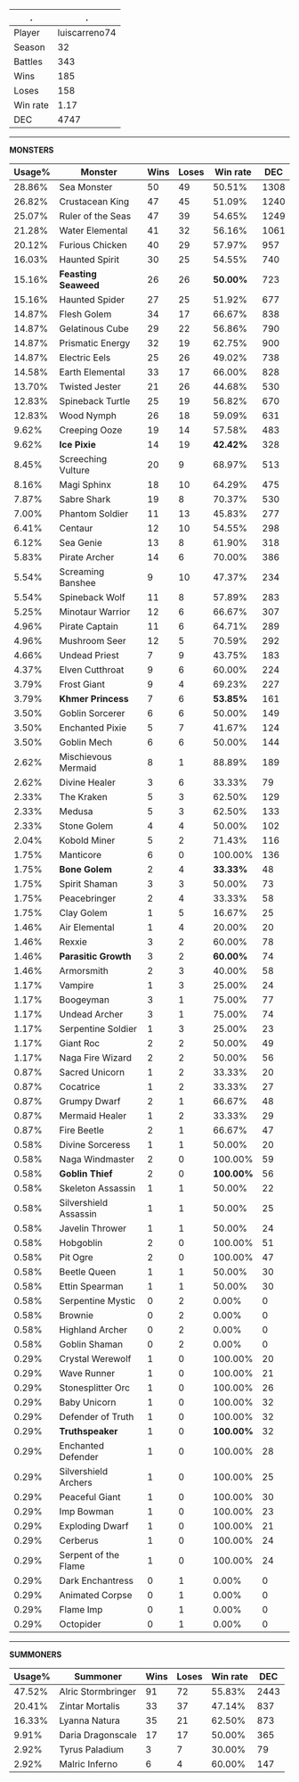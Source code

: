 .|.
|-|-
Player|luiscarreno74
Season|32
Battles|343
Wins|185
Loses|158
Win rate|1.17
DEC|4747

---
**MONSTERS**

Usage%|Monster|Wins|Loses|Win rate|DEC|
-|-|-|-|-|-|
28.86%|Sea Monster|50|49|50.51%|1308|
26.82%|Crustacean King|47|45|51.09%|1240|
25.07%|Ruler of the Seas|47|39|54.65%|1249|
21.28%|Water Elemental|41|32|56.16%|1061|
20.12%|Furious Chicken|40|29|57.97%|957|
16.03%|Haunted Spirit|30|25|54.55%|740|
15.16%|**Feasting Seaweed**|26|26|**50.00%**|723|
15.16%|Haunted Spider|27|25|51.92%|677|
14.87%|Flesh Golem|34|17|66.67%|838|
14.87%|Gelatinous Cube|29|22|56.86%|790|
14.87%|Prismatic Energy|32|19|62.75%|900|
14.87%|Electric Eels|25|26|49.02%|738|
14.58%|Earth Elemental|33|17|66.00%|828|
13.70%|Twisted Jester|21|26|44.68%|530|
12.83%|Spineback Turtle|25|19|56.82%|670|
12.83%|Wood Nymph|26|18|59.09%|631|
9.62%|Creeping Ooze|19|14|57.58%|483|
9.62%|**Ice Pixie**|14|19|**42.42%**|328|
8.45%|Screeching Vulture|20|9|68.97%|513|
8.16%|Magi Sphinx|18|10|64.29%|475|
7.87%|Sabre Shark|19|8|70.37%|530|
7.00%|Phantom Soldier|11|13|45.83%|277|
6.41%|Centaur|12|10|54.55%|298|
6.12%|Sea Genie|13|8|61.90%|318|
5.83%|Pirate Archer|14|6|70.00%|386|
5.54%|Screaming Banshee|9|10|47.37%|234|
5.54%|Spineback Wolf|11|8|57.89%|283|
5.25%|Minotaur Warrior|12|6|66.67%|307|
4.96%|Pirate Captain|11|6|64.71%|289|
4.96%|Mushroom Seer|12|5|70.59%|292|
4.66%|Undead Priest|7|9|43.75%|183|
4.37%|Elven Cutthroat|9|6|60.00%|224|
3.79%|Frost Giant|9|4|69.23%|227|
3.79%|**Khmer Princess**|7|6|**53.85%**|161|
3.50%|Goblin Sorcerer|6|6|50.00%|149|
3.50%|Enchanted Pixie|5|7|41.67%|124|
3.50%|Goblin Mech|6|6|50.00%|144|
2.62%|Mischievous Mermaid|8|1|88.89%|189|
2.62%|Divine Healer|3|6|33.33%|79|
2.33%|The Kraken|5|3|62.50%|129|
2.33%|Medusa|5|3|62.50%|133|
2.33%|Stone Golem|4|4|50.00%|102|
2.04%|Kobold Miner|5|2|71.43%|116|
1.75%|Manticore|6|0|100.00%|136|
1.75%|**Bone Golem**|2|4|**33.33%**|48|
1.75%|Spirit Shaman|3|3|50.00%|73|
1.75%|Peacebringer|2|4|33.33%|58|
1.75%|Clay Golem|1|5|16.67%|25|
1.46%|Air Elemental|1|4|20.00%|20|
1.46%|Rexxie|3|2|60.00%|78|
1.46%|**Parasitic Growth**|3|2|**60.00%**|74|
1.46%|Armorsmith|2|3|40.00%|58|
1.17%|Vampire|1|3|25.00%|24|
1.17%|Boogeyman|3|1|75.00%|77|
1.17%|Undead Archer|3|1|75.00%|74|
1.17%|Serpentine Soldier|1|3|25.00%|23|
1.17%|Giant Roc|2|2|50.00%|49|
1.17%|Naga Fire Wizard|2|2|50.00%|56|
0.87%|Sacred Unicorn|1|2|33.33%|20|
0.87%|Cocatrice|1|2|33.33%|27|
0.87%|Grumpy Dwarf|2|1|66.67%|48|
0.87%|Mermaid Healer|1|2|33.33%|29|
0.87%|Fire Beetle|2|1|66.67%|47|
0.58%|Divine Sorceress|1|1|50.00%|20|
0.58%|Naga Windmaster|2|0|100.00%|59|
0.58%|**Goblin Thief**|2|0|**100.00%**|56|
0.58%|Skeleton Assassin|1|1|50.00%|22|
0.58%|Silvershield Assassin|1|1|50.00%|25|
0.58%|Javelin Thrower|1|1|50.00%|24|
0.58%|Hobgoblin|2|0|100.00%|51|
0.58%|Pit Ogre|2|0|100.00%|47|
0.58%|Beetle Queen|1|1|50.00%|30|
0.58%|Ettin Spearman|1|1|50.00%|30|
0.58%|Serpentine Mystic|0|2|0.00%|0|
0.58%|Brownie|0|2|0.00%|0|
0.58%|Highland Archer|0|2|0.00%|0|
0.58%|Goblin Shaman|0|2|0.00%|0|
0.29%|Crystal Werewolf|1|0|100.00%|20|
0.29%|Wave Runner|1|0|100.00%|21|
0.29%|Stonesplitter Orc|1|0|100.00%|26|
0.29%|Baby Unicorn|1|0|100.00%|32|
0.29%|Defender of Truth|1|0|100.00%|32|
0.29%|**Truthspeaker**|1|0|**100.00%**|32|
0.29%|Enchanted Defender|1|0|100.00%|28|
0.29%|Silvershield Archers|1|0|100.00%|25|
0.29%|Peaceful Giant|1|0|100.00%|30|
0.29%|Imp Bowman|1|0|100.00%|23|
0.29%|Exploding Dwarf|1|0|100.00%|21|
0.29%|Cerberus|1|0|100.00%|24|
0.29%|Serpent of the Flame|1|0|100.00%|24|
0.29%|Dark Enchantress|0|1|0.00%|0|
0.29%|Animated Corpse|0|1|0.00%|0|
0.29%|Flame Imp|0|1|0.00%|0|
0.29%|Octopider|0|1|0.00%|0|

---
**SUMMONERS**

Usage%|Summoner|Wins|Loses|Win rate|DEC|
-|-|-|-|-|-|
47.52%|Alric Stormbringer|91|72|55.83%|2443|
20.41%|Zintar Mortalis|33|37|47.14%|837|
16.33%|Lyanna Natura|35|21|62.50%|873|
9.91%|Daria Dragonscale|17|17|50.00%|365|
2.92%|Tyrus Paladium|3|7|30.00%|79|
2.92%|Malric Inferno|6|4|60.00%|147|
